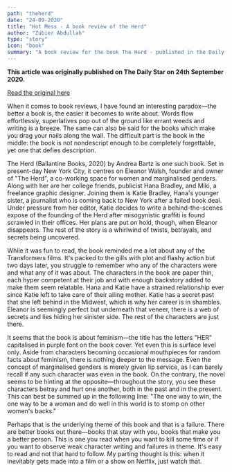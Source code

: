```yaml
---
path: "theherd"
date: "24-09-2020"
title: "Hot Mess - A book review of the Herd"
author: "Zubier Abdullah"
type: "story"
icon: "book"
summary: "A book review for the book The Herd - published in the Daily Star"
---
```


**This article was originally published on The Daily Star on 24th September 2020.** 



[Read the original here](https://www.thedailystar.net/book-reviews/news/hot-mess-andrea-bartzs-the-herd-1966645)


When it comes to book reviews, I have found an interesting paradox—the better a book is, the easier it becomes to write about. Words flow effortlessly, superlatives pop out of the ground like errant weeds and writing is a breeze. The same can also be said for the books which make you drag your nails along the wall. The difficult part is the book in the middle: the book is not nondescript enough to be completely forgettable, yet one that defies description. 

The Herd (Ballantine Books, 2020) by Andrea Bartz is one such book. Set in present-day New York City, it centres on Eleanor Walsh, founder and owner of "The Herd", a co-working space for women and marginalised genders. Along with her are her college friends, publicist Hana Bradley, and Miki, a freelance graphic designer. Joining them is Katie Bradley, Hana's younger sister, a journalist who is coming back to New York after a failed book deal. Under pressure from her editor, Katie decides to write a behind-the-scenes expose of the founding of the Herd after misogynistic graffiti is found scrawled in their offices. Her plans are put on hold, though, when Eleanor disappears. The rest of the story is a whirlwind of twists, betrayals, and secrets being uncovered. 

[](https://assetsds.cdnedge.bluemix.net/sites/default/files/styles/big_6/public/feature/images/herd.jpg?itok=3oinf_uO&c=30a0d1fb98091a84f69fefeebada47d8)

While it was fun to read, the book reminded me a lot about any of the Transformers films. It's packed to the gills with plot and flashy action but two days later, you struggle to remember who any of the characters were and what any of it was about. The characters in the book are paper thin, each hyper competent at their job and with enough backstory added to make them seem relatable. Hana and Katie have a strained relationship ever since Katie left to take care of their ailing mother. Katie has a secret past that she left behind in the Midwest, which is why her career is in shambles. Eleanor is seemingly perfect but underneath that veneer, there is a web of secrets and lies hiding her sinister side. The rest of the characters are just there. 

It seems that the book is about feminism—the title has the letters "HER" capitalised in purple font on the book cover. Yet even this is surface level only. Aside from characters becoming occasional mouthpieces for random facts about feminism, there is nothing deeper to the message. Even the concept of marginalised genders is merely given lip service, as I can barely recall if any such character was even in the book. On the contrary, the novel seems to be hinting at the opposite—throughout the story, you see these characters betray and hurt one another, both in the past and in the present. This can best be summed up in the following line: "The one way to win, the one way to be a woman and do well in this world is to stomp on other women's backs."

Perhaps that is the underlying theme of this book and that is a failure. There are better books out there—books that stay with you, books that make you a better person. This is one you read when you want to kill some time or if you want to observe weak character writing and failures in theme. It's easy to read and not that hard to follow. My parting thought is this: when it inevitably gets made into a film or a show on Netflix, just watch that. 